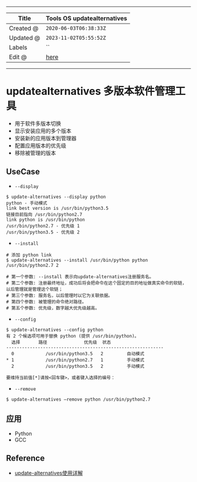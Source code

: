 -----

| Title     | Tools OS updatealternatives                         |
| --------- | --------------------------------------------------- |
| Created @ | `2020-06-03T06:38:33Z`                              |
| Updated @ | `2023-11-02T05:55:52Z`                              |
| Labels    | \`\`                                                |
| Edit @    | [here](https://github.com/junxnone/linux/issues/16) |

-----

# updatealternatives 多版本软件管理工具

  - 用于软件多版本切换
  - 显示安装应用的多个版本
  - 安装新的应用版本到管理器
  - 配置应用版本的优先级
  - 移除被管理的版本

## UseCase

  - `--display`

<!-- end list -->

    $ update-alternatives --display python 
    python - 手动模式
    link best version is /usr/bin/python3.5
    链接目前指向 /usr/bin/python2.7
    link python is /usr/bin/python
    /usr/bin/python2.7 - 优先级 1
    /usr/bin/python3.5 - 优先级 2

  - `--install`

<!-- end list -->

    # 添加 python link
    $ update-alternatives --install /usr/bin/python python /usr/bin/python2.7 2
    
    # 第一个参数: --install 表示向update-alternatives注册服务名。
    # 第二个参数: 注册最终地址，成功后将会把命令在这个固定的目的地址做真实命令的软链，以后管理就是管理这个软链；
    # 第三个参数: 服务名，以后管理时以它为关联依据。
    # 第四个参数: 被管理的命令绝对路径。
    # 第五个参数: 优先级，数字越大优先级越高。

  - `--config`

<!-- end list -->

    $ update-alternatives --config python    
    有 2 个候选项可用于替换 python (提供 /usr/bin/python)。
      选择       路径              优先级  状态
    ------------------------------------------------------------
      0            /usr/bin/python3.5   2         自动模式
    * 1            /usr/bin/python2.7   1         手动模式
      2            /usr/bin/python3.5   2         手动模式
    
    要维持当前值[*]请按<回车键>，或者键入选择的编号：

  - `--remove`

<!-- end list -->

    $ update-alternatives –remove python /usr/bin/python2.7

## 应用

  - Python
  - GCC

## Reference

  - [update-alternatives使用详解](https://www.jianshu.com/p/4d27fa2dce86)
